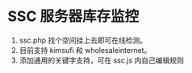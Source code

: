 # SSC 服务器库存监控
>   


1. ssc.php 找个空间挂上去即可在线检测。
2. 目前支持 kimsufi 和 wholesaleinternet。
3. 添加通用的关键字支持，可在 ssc.js 内自己编辑规则 